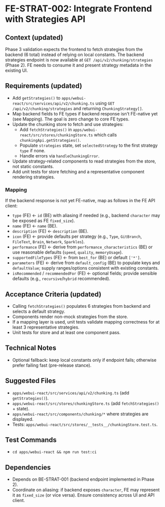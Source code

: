 # FE-STRAT-002: Integrate Frontend with Strategies API

## Context (updated)
Phase 3 validation expects the frontend to fetch strategies from the backend (6 total) instead of relying on local constants. The backend strategies endpoint is now available at `GET /api/v2/chunking/strategies` (Phase 2). FE needs to consume it and present strategy metadata in the existing UI.

## Requirements (updated)
- Add `getStrategies()` to `apps/webui-react/src/services/api/v2/chunking.ts` using `GET /api/v2/chunking/strategies` and returning `ChunkingStrategy[]`.
- Map backend fields to FE types if backend response isn't FE-native yet (see Mapping). The goal is zero change to core FE types.
- Update the chunking store to fetch and use strategies:
  - Add `fetchStrategies()` in `apps/webui-react/src/stores/chunkingStore.ts` which calls `chunkingApi.getStrategies()`.
  - Populate `strategies` state, set `selectedStrategy` to the first strategy `type` if none.
  - Handle errors via `handleChunkingError`.
- Update strategy-related components to read strategies from the store, not static constants.
- Add unit tests for store fetching and a representative component rendering strategies.

### Mapping
If the backend response is not yet FE-native, map as follows in the FE API client:
- `type` (FE) ← `id` (BE) with aliasing if needed (e.g., backend `character` may be exposed as FE `fixed_size`).
- `name` (FE) ← `name` (BE).
- `description` (FE) ← `description` (BE).
- `icon` (FE) ← provide defaults per strategy (e.g., `Type`, `GitBranch`, `FileText`, `Brain`, `Network`, `Sparkles`).
- `performance` (FE) ← derive from `performance_characteristics` (BE) or use reasonable defaults (`speed`, `quality`, `memoryUsage`).
- `supportedFileTypes` (FE) ← from `best_for` (BE) or default `['*']`.
- `parameters` (FE) ← derive from `default_config` (BE) to populate keys and `defaultValue`; supply ranges/options consistent with existing constants.
- `isRecommended` / `recommendedFor` (FE) ← optional fields; provide sensible defaults (e.g., `recursive`/`hybrid` recommended).

## Acceptance Criteria (updated)
- Calling `fetchStrategies()` populates 6 strategies from backend and selects a default strategy.
- Components render non-mock strategies from the store.
- If a mapping layer is used, unit tests validate mapping correctness for at least 3 representative strategies.
- Unit tests for store and at least one component pass.

## Technical Notes
- Optional fallback: keep local constants only if endpoint fails; otherwise prefer failing fast (pre-release stance).

## Suggested Files
- `apps/webui-react/src/services/api/v2/chunking.ts` (add `getStrategies()`).
- `apps/webui-react/src/stores/chunkingStore.ts` (add `fetchStrategies()` + state).
- `apps/webui-react/src/components/chunking/*` where strategies are displayed.
- Tests: `apps/webui-react/src/stores/__tests__/chunkingStore.test.ts`.

## Test Commands
- `cd apps/webui-react && npm run test:ci`

## Dependencies
- Depends on BE-STRAT-001 (backend endpoint implemented in Phase 2).
- Coordinate on aliasing: if backend exposes `character`, FE may represent it as `fixed_size` (or vice versa). Ensure consistency across UI and API client.
